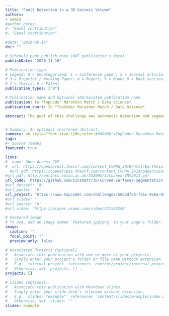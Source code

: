 ```yaml
---
title: "Fault Detection in a 3D Seismic Volume"
authors:
- admin
#author_notes:
#- "Equal contribution"
#- "Equal contribution"

#date: "2019-06-16"
doi: ""

# Schedule page publish date (NOT publication's date).
publishDate: "2020-11-16"

# Publication type.
# Legend: 0 = Uncategorized; 1 = Conference paper; 2 = Journal article;
# 3 = Preprint / Working Paper; 4 = Report; 5 = Book; 6 = Book section;
# 7 = Thesis; 8 = Patent
publication_types: ["0"]

# Publication name and optional abbreviated publication name.
publication: In *TopCoder Marathon Match / Data Science*
publication_short: In *TopCoder Marathon Match / Data Science*

abstract: The goal of this challenge was automatic detection and segmentation of faults (curved surfaces) in 3D seismic data. My solution is based on point cloud analysis with PCL. The algorithms were developed in C++ and a dockerized version of the code was provided. (C++, PCL, eigen, Docker)


# Summary. An optional shortened abstract.
summary: <b style="font-size:120%;color:#008080">TopCoder Marathon Match / Data Science</b><br><b style="color:#FF0000">3nd Place</b> <br> The goal of this challenge was automatic detection and segmentation of faults (curved surfaces) in 3D seismic data. (C++, PCL, eigen, Docker)
tags:
#- Source Themes
featured: true

links:
#- name: Open Access CVF
#  url: https://openaccess.thecvf.com/content_CVPRW_2019/html/EarthVision/Leotta_Urban_Semantic_3D_Reconstruction_From_Multiview_Satellite_Imagery_CVPRW_2019_paper.html
  #url_pdf: https://openaccess.thecvf.com/content_CVPRW_2019/papers/EarthVision/Leotta_Urban_Semantic_3D_Reconstruction_From_Multiview_Satellite_Imagery_CVPRW_2019_paper.pdf
#url_pdf: http://eprints.soton.ac.uk/352095/1/Cushen-IMV2013.pdf
url_code: 'https://github.com/zinsmatt/3D-Curved-Surfaces-Segmentation'
#url_dataset: '#'
#url_poster: '#'
url_project: 'https://www.topcoder.com/challenges/5863dfd8-f36c-468a-8930-b2bc16b9a92a?tab=details'
#url_slides: ''
#url_source: '#'
#url_video: 'https://player.vimeo.com/video/321528248'

# Featured image
# To use, add an image named `featured.jpg/png` to your page's folder. 
image:
  caption: ''
  focal_point: ""
  preview_only: false

# Associated Projects (optional).
#   Associate this publication with one or more of your projects.
#   Simply enter your project's folder or file name without extension.
#   E.g. `internal-project` references `content/project/internal-project/index.md`.
#   Otherwise, set `projects: []`.
projects: []

# Slides (optional).
#   Associate this publication with Markdown slides.
#   Simply enter your slide deck's filename without extension.
#   E.g. `slides: "example"` references `content/slides/example/index.md`.
#   Otherwise, set `slides: ""`.
slides: example
---
```


